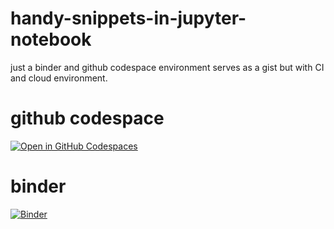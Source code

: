 # handy-snippets-in-jupyter-notebook
just a binder and github codespace environment serves as a gist but with CI and cloud environment.

# github codespace

[![Open in GitHub Codespaces](https://github.com/codespaces/badge.svg)](https://codespaces.new/kisslim/handy-snippets-in-jupyter-notebook)

# binder

[![Binder](https://mybinder.org/badge_logo.svg)](https://mybinder.org/v2/gh/kisslim/handy-snippets-in-jupyter-notebook/master)

